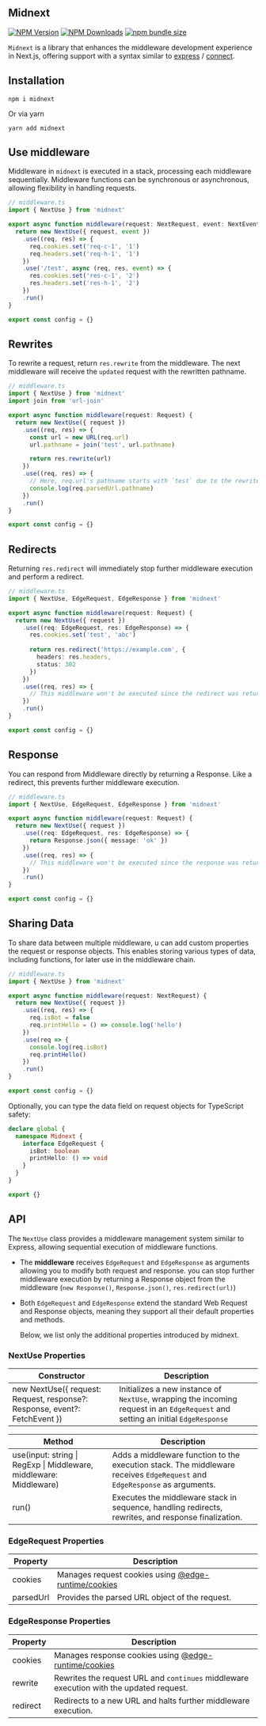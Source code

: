## Midnext

[![NPM Version](https://img.shields.io/npm/v/midnext)](https://www.npmjs.com/package/midnext)
[![NPM Downloads](https://img.shields.io/npm/dw/midnext)](https://www.npmjs.com/package/midnext)
[![npm bundle size](https://img.shields.io/bundlephobia/minzip/midnext)](https://bundlephobia.com/package/midnext)

`Midnext` is a library that enhances the middleware development experience in Next.js, offering support with a syntax
similar to [express](http://npm.im/express) / [connect](https://www.npmjs.com/package/connect).

## Installation

```
npm i midnext
```

Or via yarn

```
yarn add midnext
```

## Use middleware

Middleware in `midnext` is executed in a stack, processing each middleware sequentially. Middleware functions can be
synchronous or asynchronous, allowing flexibility in handling requests.

```typescript
// middleware.ts
import { NextUse } from 'midnext'

export async function middleware(request: NextRequest, event: NextEvent) {
  return new NextUse({ request, event })
    .use((req, res) => {
      req.cookies.set('req-c-1', '1')
      req.headers.set('req-h-1', '1')
    })
    .use('/test', async (req, res, event) => {
      res.cookies.set('res-c-1', '2')
      res.headers.set('res-h-1', '2')
    })
    .run()
}

export const config = {}
```

## Rewrites

To rewrite a request, return `res.rewrite` from the middleware. The next middleware will receive the `updated` request with the
rewritten pathname.

```typescript
// middleware.ts
import { NextUse } from 'midnext'
import join from 'url-join'

export async function middleware(request: Request) {
  return new NextUse({ request })
    .use((req, res) => {
      const url = new URL(req.url)
      url.pathname = join('test', url.pathname)

      return res.rewrite(url)
    })
    .use((req, res) => {
      // Here, req.url's pathname starts with `test` due to the rewrite above
      console.log(req.parsedUrl.pathname)
    })
    .run()
}

export const config = {}
```

## Redirects

Returning `res.redirect` will immediately stop further middleware execution and perform a redirect.

```typescript
// middleware.ts
import { NextUse, EdgeRequest, EdgeResponse } from 'midnext'

export async function middleware(request: Request) {
  return new NextUse({ request })
    .use((req: EdgeRequest, res: EdgeResponse) => {
      res.cookies.set('test', 'abc')
      
      return res.redirect('https://example.com', {
        headers: res.headers,
        status: 302
      })
    })
    .use((req, res) => {
      // This middleware won't be executed since the redirect was returned above
    })
    .run()
}

export const config = {}
```

## Response

You can respond from Middleware directly by returning a Response. Like a redirect, this prevents further middleware
execution.

```typescript
// middleware.ts
import { NextUse, EdgeRequest, EdgeResponse } from 'midnext'

export async function middleware(request: Request) {
  return new NextUse({ request })
    .use((req: EdgeRequest, res: EdgeResponse) => {
      return Response.json({ message: 'ok' })
    })
    .use((req, res) => {
      // This middleware won't be executed since the response was returned above
    })
    .run()
}

export const config = {}
```

## Sharing Data

To share data between multiple middleware, u can add custom properties the request or response objects. This enables storing various types of data,
including functions, for later use in the middleware chain.

```typescript
// middleware.ts
import { NextUse } from 'midnext'

export async function middleware(request: NextRequest) {
  return new NextUse({ request })
    .use((req, res) => {
      req.isBot = false
      req.printHello = () => console.log('hello')
    })
    .use(req => {
      console.log(req.isBot)
      req.printHello()
    })
    .run()
}

export const config = {}
```

Optionally, you can type the data field on request objects for TypeScript safety:

```typescript
declare global {
  namespace Midnext {
    interface EdgeRequest {
      isBot: boolean
      printHello: () => void
    }
  }
}

export {}
```

## API

The `NextUse` class provides a middleware management system similar to Express, allowing sequential execution of
middleware functions.

- The **middleware** receives `EdgeRequest` and `EdgeResponse` as arguments allowing you to modify both request and response.
  you can stop further middleware execution by returning a Response object from the middleware (`new Response()`, `Response.json()`, `res.redirect(url)`)
- Both `EdgeRequest` and `EdgeResponse` extend the standard Web Request and Response objects, meaning they support all
  their default properties and methods.

  Below, we list only the additional properties introduced by midnext.

### NextUse Properties
| Constructor                                                                | Description                                                                                                                      |
|----------------------------------------------------------------------------|----------------------------------------------------------------------------------------------------------------------------------|
| new NextUse({ request: Request, response?: Response, event?: FetchEvent }) | Initializes a new instance of `NextUse`, wrapping the incoming request in an `EdgeRequest` and setting an initial `EdgeResponse` |

| Method                                                             | Description                                                                                                               |
|--------------------------------------------------------------------|---------------------------------------------------------------------------------------------------------------------------|
| use(input: string \| RegExp \| Middleware, middleware: Middleware) | Adds a middleware function to the execution stack. The middleware receives `EdgeRequest` and `EdgeResponse` as arguments. |
| run()                                                              | Executes the middleware stack in sequence, handling redirects, rewrites, and response finalization.                       |

### EdgeRequest Properties
| Property  | Description                                                                                                |
|-----------|------------------------------------------------------------------------------------------------------------|
| cookies   | Manages request cookies using [@edge-runtime/cookies](https://www.npmjs.com/package/@edge-runtime/cookies) |
| parsedUrl | Provides the parsed URL object of the request.                                                             |

### EdgeResponse Properties
| Property | Description                                                                                                 |
|----------|-------------------------------------------------------------------------------------------------------------|
| cookies  | Manages response cookies using [@edge-runtime/cookies](https://www.npmjs.com/package/@edge-runtime/cookies) |
| rewrite  | Rewrites the request URL and `continues` middleware execution with the updated request.                     |
| redirect | Redirects to a new URL and halts further middleware execution.                                              |
